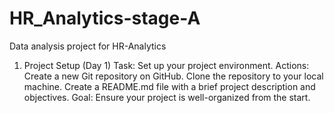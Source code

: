 # HR_Analytics-stage-A
Data analysis project for HR-Analytics
1. Project Setup (Day 1)
Task: Set up your project environment.
Actions:
Create a new Git repository on GitHub.
Clone the repository to your local machine.
Create a README.md file with a brief project description and objectives.
Goal: Ensure your project is well-organized from the start.
